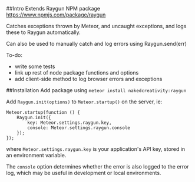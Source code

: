##Intro
Extends Raygun NPM package https://www.npmjs.com/package/raygun

Catches exceptions thrown by Meteor, and uncaught exceptions, and logs these to Raygun automatically.

Can also be used to manually catch and log errors using Raygun.send(err)

To-do: 
- write some tests
- link up rest of node package functions and options
- add client-side method to log browser errors and exceptions

##Installation
Add package using `meteor install nakedcreativity:raygun`

Add `Raygun.init(options)` to `Meteor.startup()` on the server, ie:

	Meteor.startup(function () {
		Raygun.init({
    		key: Meteor.settings.raygun.key,
    		console: Meteor.settings.raygun.console
  		});
	});

where `Meteor.settings.raygun.key` is your application's API key, stored in an environment variable. 

The `console` option determines whether the error is also logged to the error log, which may be useful in development or local environments.